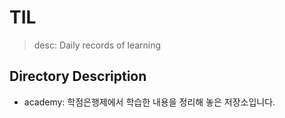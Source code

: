 # TIL
> desc: Daily records of learning

## Directory Description
- academy: 학점은행제에서 학습한 내용을 정리해 놓은 저장소입니다.
